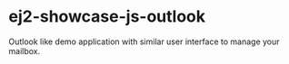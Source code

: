# ej2-showcase-js-outlook
Outlook like demo application with similar user interface to manage your mailbox.
